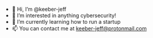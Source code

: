- 👋 Hi, I’m @keeber-jeff
- 👀 I’m interested in anything cybersecurity!
- 🌱 I’m currently learning how to run a startup
- 📫 You can contact me at keeber-jeff@protonmail.com

<!---
keeber-jeff/keeber-jeff is a ✨ special ✨ repository because its `README.md` (this file) appears on your GitHub profile.
You can click the Preview link to take a look at your changes.
--->
